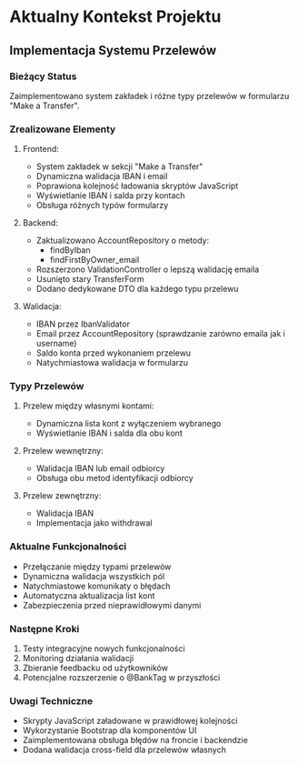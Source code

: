 # Aktualny Kontekst Projektu

## Implementacja Systemu Przelewów

### Bieżący Status
Zaimplementowano system zakładek i różne typy przelewów w formularzu "Make a Transfer".

### Zrealizowane Elementy
1. Frontend:
   - System zakładek w sekcji "Make a Transfer"
   - Dynamiczna walidacja IBAN i email
   - Poprawiona kolejność ładowania skryptów JavaScript
   - Wyświetlanie IBAN i salda przy kontach
   - Obsługa różnych typów formularzy

2. Backend:
   - Zaktualizowano AccountRepository o metody:
     * findByIban
     * findFirstByOwner_email
   - Rozszerzono ValidationController o lepszą walidację emaila
   - Usunięto stary TransferForm
   - Dodano dedykowane DTO dla każdego typu przelewu

3. Walidacja:
   - IBAN przez IbanValidator
   - Email przez AccountRepository (sprawdzanie zarówno emaila jak i username)
   - Saldo konta przed wykonaniem przelewu
   - Natychmiastowa walidacja w formularzu

### Typy Przelewów
1. Przelew między własnymi kontami:
   - Dynamiczna lista kont z wyłączeniem wybranego
   - Wyświetlanie IBAN i salda dla obu kont

2. Przelew wewnętrzny:
   - Walidacja IBAN lub email odbiorcy
   - Obsługa obu metod identyfikacji odbiorcy

3. Przelew zewnętrzny:
   - Walidacja IBAN
   - Implementacja jako withdrawal

### Aktualne Funkcjonalności
- Przełączanie między typami przelewów
- Dynamiczna walidacja wszystkich pól
- Natychmiastowe komunikaty o błędach
- Automatyczna aktualizacja list kont
- Zabezpieczenia przed nieprawidłowymi danymi

### Następne Kroki
1. Testy integracyjne nowych funkcjonalności
2. Monitoring działania walidacji
3. Zbieranie feedbacku od użytkowników
4. Potencjalne rozszerzenie o @BankTag w przyszłości

### Uwagi Techniczne
- Skrypty JavaScript załadowane w prawidłowej kolejności
- Wykorzystanie Bootstrap dla komponentów UI
- Zaimplementowana obsługa błędów na froncie i backendzie
- Dodana walidacja cross-field dla przelewów własnych